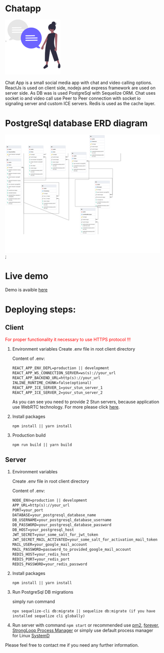# Chatapp
![chatapp](https://raw.githubusercontent.com/MartinNevlaha/Chatapp/main/client/public/logo180.png)

Chat App is a small social media app with chat and video calling options. ReactJs is used on client side, nodejs and express framework are used on server side. As DB was is used PostgreSql with Sequelize ORM. Chat uses socket io and video call use Peer to Peer connection with socket io signaling server and custom ICE servers. Redis is used as the cache layer.

# PostgreSql database ERD diagram
![ERD diagram](https://raw.githubusercontent.com/MartinNevlaha/Chatapp/main/server/Chatapp%20ERD%20diagram.png?raw=true);

# Live demo

  Demo is avaible [here](https://nevy.sk)

# Deploying steps:

 ## Client

  <span style="color:red">For proper functionality it necessary to use HTTPS protocol !!!<span>


 1. Environment variables
    Create .env file in root client directory

    Content of .env:
    ```env
    REACT_APP_ENV_DEPL=production || development
    REACT_APP_WS_CONNECTION_SERVER=ws(s)://your_url
    REACT_APP_BACKEND_URL=http(s)://your_url
    INLINE_RUNTIME_CHUNK=false(optional)
    REACT_APP_ICE_SERVER_1=your_stun_server_1
    REACT_APP_ICE_SERVER_2=your_stun_server_2
    ```
    As you can see you need to provide 2 Stun servers, because application use WebRTC technology. For more please click [here](https://blog.ivrpowers.com/post/technologies/what-is-stun-turn-server/).
  
2. Install packages
     
     ```packages
     npm install || yarn install
     ```

  3. Production build
     
     ```build
     npm run build || yarn build
     ```
  ## Server

  1. Environment variables 
   
     Create .env file in root client directory

     Content of .env:
     ```env
     NODE_ENV=production || development
     APP_URL=http(s)://your_url
     PORT=your_port
     DATABASE=your_postgresql_database_name
     DB_USERNAME=your_postgresql_database_username
     DB_PASSWORD=your_postgresql_database_password
     DB_HOST=your_postgresql_host
     JWT_SECRET=your_some_salt_for_jwt_token
     JWT_SECRET_MAIL_ACTIVATED=your_some_salt_for_activation_mail_token
     MAIL_USER=your_google_mail_account
     MAIL_PASSWORD=password_to_provided_google_mail_account
     REDIS_HOST=your_redis_host
     REDIS_PORT=your_redis_port
     REDIS_PASSWORD=your_redis_password
     ```
  
  2. Install packages
  
     ```packages
     npm install || yarn install
     ```
  
  3. Run PostgreSql DB migrations

     simply run command

     ```sequelize
     npx sequelize-cli db:migrate || sequelize db:migrate (if you have installed sequelize cli globally)
     ``` 
  4. Run server with command ```npm start``` or recommended use [pm2](https://pm2.keymetrics.io/), [forever](https://github.com/foreversd/forever), [StrongLoop Process Manager](http://strong-pm.io/) or simply use default process manager for Linux [SystemD](https://www.axllent.org/docs/nodejs-service-with-systemd/)


Please feel free to contact me if you need any further information.
